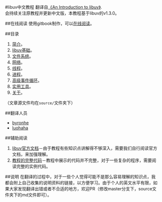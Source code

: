 #libuv中文教程
翻译自[《An Introduction to libuv》](https://github.com/nikhilm/uvbook).  
会持续关注原教程并更新中文版，本教程基于libuv的v1.3.0。  

##在线阅读
使用gitbook制作，可以[在线阅读](http://luohaha.github.io/Chinese-uvbook/)。

##目录
1. [简介](https://github.com/luohaha/Chinese-uvbook/blob/master/source/introduction.md)。
2. [libuv基础](https://github.com/luohaha/Chinese-uvbook/blob/master/source/basics_of_libuv.md)。
3. [文件系统](https://github.com/luohaha/Chinese-uvbook/blob/master/source/filesystem.md)。
4. [网络](https://github.com/luohaha/Chinese-uvbook/blob/master/source/networking.md)。
5. [线程](https://github.com/luohaha/Chinese-uvbook/blob/master/source/threads.md)。
6. [进程](https://github.com/luohaha/Chinese-uvbook/blob/master/source/processes.md)。
7. [高级事件循环](https://github.com/luohaha/Chinese-uvbook/blob/master/source/advanced-event-loops.md)。
8. [实用工具](https://github.com/luohaha/Chinese-uvbook/blob/master/source/utilities.md)。
9. [关于](https://github.com/luohaha/Chinese-uvbook/blob/master/source/about.md)。

（文章源文件均在`source/`文件夹下）

##翻译人员
* [byronhe](https://github.com/byronhe)
* [luohaha](https://github.com/luohaha)

##辅助阅读
1. [libuv官方文档](http://docs.libuv.org/en/v1.x/)－由于教程有些知识点讲解得不够深入，需要我们自行阅读官方文档，来加强理解。  
2. [教程的完整代码](https://github.com/nikhilm/uvbook/tree/master/code)－教程中展示的代码并不完整，对于一些复杂的程序，需要阅读完整的实例代码。  

##说明
在翻译的过程中，对于一些个人觉得可能不是那么容易理解的知识点，我都会附上自己收集的说明资料的链接，以方便学习。由于个人的英文水平有限，如果大家发现翻译出错或者不合适的地方，欢迎PR（修改master分支下，source文件夹下的md文件即可）。

